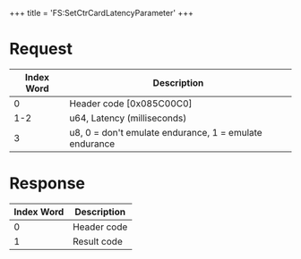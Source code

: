 +++
title = 'FS:SetCtrCardLatencyParameter'
+++

# Request

| Index Word | Description                                            |
|------------|--------------------------------------------------------|
| 0          | Header code \[0x085C00C0\]                             |
| 1-2        | u64, Latency (milliseconds)                            |
| 3          | u8, 0 = don't emulate endurance, 1 = emulate endurance |

# Response

| Index Word | Description |
|------------|-------------|
| 0          | Header code |
| 1          | Result code |